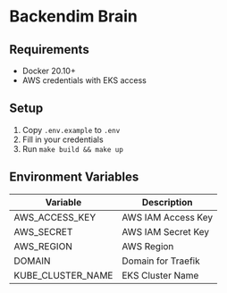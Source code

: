 # Backendim Brain

## Requirements
- Docker 20.10+
- AWS credentials with EKS access

## Setup
1. Copy `.env.example` to `.env`
2. Fill in your credentials
3. Run `make build && make up`

## Environment Variables
| Variable | Description |
|----------|-------------|
| AWS_ACCESS_KEY | AWS IAM Access Key |
| AWS_SECRET | AWS IAM Secret Key |
| AWS_REGION | AWS Region |
| DOMAIN | Domain for Traefik |
| KUBE_CLUSTER_NAME | EKS Cluster Name |
